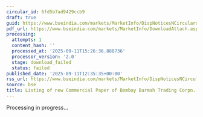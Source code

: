 ```yaml
---
circular_id: 6fd5b7ad9429ccb9
draft: true
guid: https://www.bseindia.com/markets/MarketInfo/DispNoticesNCirculars.aspx?Noticeid={4BEFA767-09FB-45AE-8661-0CF0F534CD80}&noticeno=20250911-60&dt=09/11/2025&icount=60&totcount=86&flag=0
pdf_url: https://www.bseindia.com/markets/MarketInfo/DownloadAttach.aspx?id=20250911-60&attachedId=
processing:
  attempts: 1
  content_hash: ''
  processed_at: '2025-09-11T15:26:36.888736'
  processor_version: '2.0'
  stage: download_failed
  status: failed
published_date: '2025-09-11T12:35:35+00:00'
rss_url: https://www.bseindia.com/markets/MarketInfo/DispNoticesNCirculars.aspx?Noticeid={4BEFA767-09FB-45AE-8661-0CF0F534CD80}&noticeno=20250911-60&dt=09/11/2025&icount=60&totcount=86&flag=0
source: bse
title: Listing of new Commercial Paper of Bombay Burmah Trading Corpn. Ltd.
---
```


Processing in progress...
